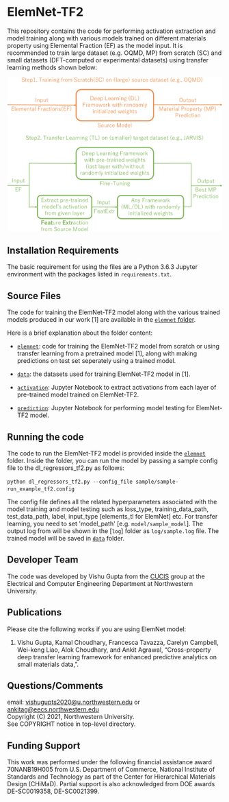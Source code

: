 # ElemNet-TF2

This repository contains the code for performing activation extraction and model training along with various models trained on different materials property using Elemental Fraction (EF) as the model input. It is recommended to train large dataset (e.g. OQMD, MP) from scratch (SC) and small datasets (DFT-computed or experimental datasets) using transfer learning methods shown below:

<p align="center">
  <img src="images/workflow.png" width="600">
</p>

## Installation Requirements

The basic requirement for using the files are a Python 3.6.3 Jupyter environment with the packages listed in `requirements.txt`.

## Source Files

The code for training the ElemNet-TF2 model along with the various trained models produced in our work [1] are available in the [`elemnet` folder](./elemnet).
  
Here is a brief explanation about the folder content:

* [`elemnet`](./elemnet): code for training the ElemNet-TF2 model from scratch or using transfer learning from a pretrained model [1], along with making predictions on test set seperately using a trained model.

* [`data`](./data): the datasets used for training ElemNet-TF2 model in [1].

* [`activation`](./activation): Jupyter Notebook to extract activations from each layer of pre-trained model trained on ElemNet-TF2.

* [`prediction`](./prediction): Jupyter Notebook for performing model testing for ElemNet-TF2 model.

## Running the code

The code to run the ElemNet-TF2 model is provided inside the [`elemnet`](./elemnet) folder. Inside the folder, you can run the model by passing a sample config file to the dl_regressors_tf2.py as follows:

`python dl_regressors_tf2.py --config_file sample/sample-run_example_tf2.config`

The config file defines all the related hyperparameters associated with the model training and model testing such as loss_type, training_data_path, test_data_path, label, input_type [elements_tl for ElemNet] etc. For transfer learning, you need to set 'model_path' [e.g. `model/sample_model`]. The output log
from will be shown in the [`log`] folder as `log/sample.log` file. The trained model will be saved in [`data`](./model) folder.

## Developer Team

The code was developed by Vishu Gupta from the <a href="http://cucis.ece.northwestern.edu/">CUCIS</a> group at the Electrical and Computer Engineering Department at Northwestern University.

## Publications

Please cite the following works if you are using ElemNet model:

1. Vishu Gupta, Kamal Choudhary, Francesca Tavazza, Carelyn Campbell, Wei-keng Liao, Alok Choudhary, and Ankit Agrawal, “Cross-property deep transfer learning framework for enhanced predictive analytics on small materials data,”.

## Questions/Comments

email: vishugupts2020@u.northwestern.edu or ankitag@eecs.northwestern.edu</br>
Copyright (C) 2021, Northwestern University.<br/>
See COPYRIGHT notice in top-level directory.

## Funding Support

This work was performed under the following financial assistance award 70NANB19H005 from U.S. Department of Commerce, National Institute of Standards and Technology as part of the Center for Hierarchical Materials Design (CHiMaD). Partial support is also acknowledged from DOE awards DE-SC0019358, DE-SC0021399.
